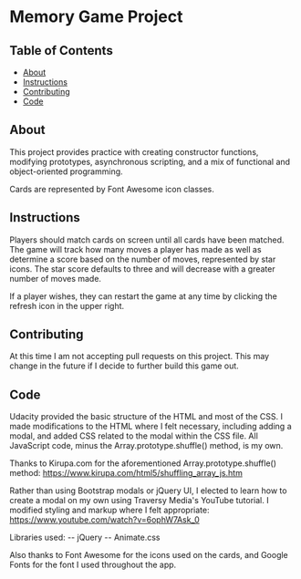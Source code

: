 # Memory Game Project

## Table of Contents

* [About](#about)
* [Instructions](#instructions)
* [Contributing](#contributing)
* [Code](#code)

## About

This project provides practice with creating constructor functions, modifying prototypes, asynchronous scripting, and a mix of functional and object-oriented programming.

Cards are represented by Font Awesome icon classes.

## Instructions

Players should match cards on screen until all cards have been matched. The game will track how many moves a player has made as well as determine a score based on the number of moves, represented by star icons. The star score defaults to three and will decrease with a greater number of moves made.

If a player wishes, they can restart the game at any time by clicking the refresh icon in the upper right.

## Contributing

At this time I am not accepting pull requests on this project. This may change in the future if I decide to further build this game out.

## Code

Udacity provided the basic structure of the HTML and most of the CSS. I made modifications to the HTML where I felt necessary, including adding a modal, and added CSS related to the modal within the CSS file. All JavaScript code, minus the Array.prototype.shuffle() method, is my own.

Thanks to Kirupa.com for the aforementioned Array.prototype.shuffle() method: https://www.kirupa.com/html5/shuffling_array_js.htm

Rather than using Bootstrap modals or jQuery UI, I elected to learn how to create a modal on my own using Traversy Media's YouTube tutorial. I modified styling and markup where I felt appropriate: https://www.youtube.com/watch?v=6ophW7Ask_0

Libraries used:
-- jQuery
-- Animate.css

Also thanks to Font Awesome for the icons used on the cards, and Google Fonts for the font I used throughout the app.